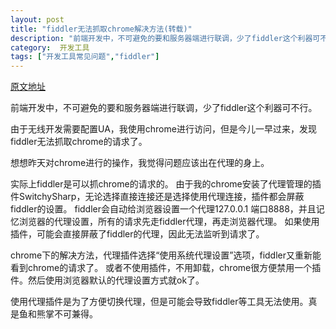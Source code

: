 ```yaml
---
layout: post
title: "fiddler无法抓取chrome解决方法(转载)"
description: "前端开发中，不可避免的要和服务器端进行联调，少了fiddler这个利器可不行。由于无线开发需要配置UA，我使用chrome进行访问，但是今儿一早过来，发现fiddler无法抓取chrome的请求了。想想昨天对chrome进行的操作，我觉得问题应该出在代理的身上。"
category:  开发工具
tags: ["开发工具常见问题","fiddler"]
---
```


[原文地址](http://blog.csdn.net/spring21st/article/details/7662327)

前端开发中，不可避免的要和服务器端进行联调，少了fiddler这个利器可不行。



由于无线开发需要配置UA，我使用chrome进行访问，但是今儿一早过来，发现fiddler无法抓取chrome的请求了。

想想昨天对chrome进行的操作，我觉得问题应该出在代理的身上。



实际上fiddler是可以抓chrome的请求的。
由于我的chrome安装了代理管理的插件SwitchySharp，无论选择直接连接还是选择使用代理连接，插件都会屏蔽fiddler的设置。
fiddler会自动给浏览器设置一个代理127.0.0.1 端口8888，并且记忆浏览器的代理设置，所有的请求先走fiddler代理，再走浏览器代理。
如果使用插件，可能会直接屏蔽了fiddler的代理，因此无法监听到请求了。

chrome下的解决方法，代理插件选择“使用系统代理设置”选项，fiddler又重新能看到chrome的请求了。
或者不使用插件，不用卸载，chrome很方便禁用一个插件。然后使用浏览器默认的代理设置方式就ok了。

使用代理插件是为了方便切换代理，但是可能会导致fiddler等工具无法使用。真是鱼和熊掌不可兼得。
